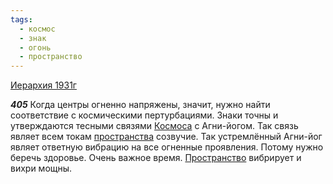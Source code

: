 ```yaml
---
tags:
  - космос
  - знак
  - огонь
  - пространство
---
```


[Иерархия 1931г](/agni/1931)

___405___
Когда центры огненно напряжены, значит, нужно найти соответствие с космическими пертурбациями. Знаки точны и утверждаются тесными связями [Космоса](/tag/#космос) с Агни-йогом. Так связь являет всем токам [пространства](/tag/#пространство) созвучие. Так устремлённый Агни-йог являет ответную вибрацию на все огненные проявления. Потому нужно беречь здоровье. Очень важное время. [Пространство](/tag/#пространство) вибрирует и вихри мощны.   

